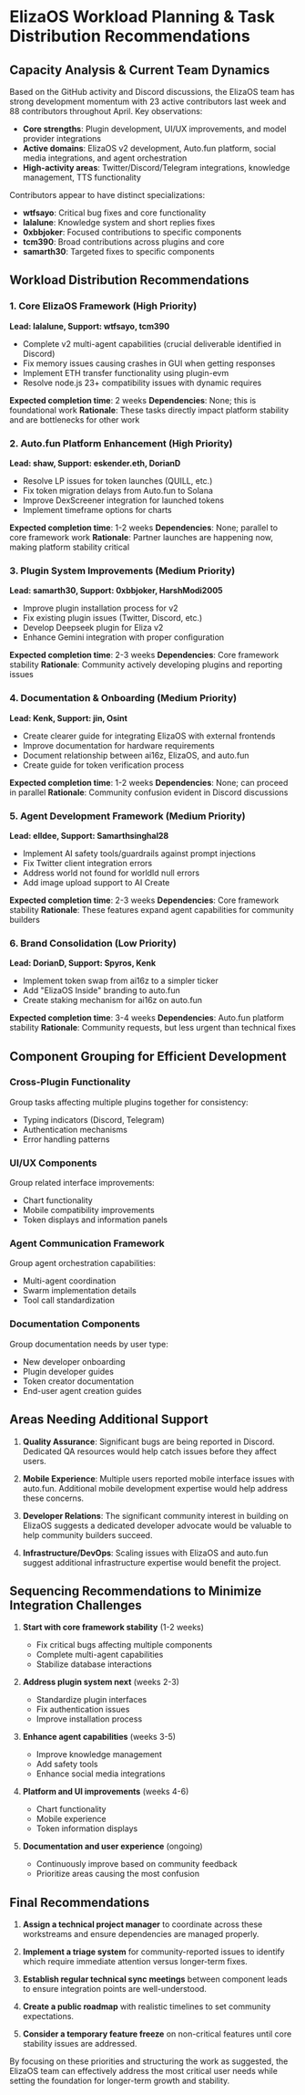 # ElizaOS Workload Planning & Task Distribution Recommendations

## Capacity Analysis & Current Team Dynamics

Based on the GitHub activity and Discord discussions, the ElizaOS team has strong development momentum with 23 active contributors last week and 88 contributors throughout April. Key observations:

- **Core strengths**: Plugin development, UI/UX improvements, and model provider integrations
- **Active domains**: ElizaOS v2 development, Auto.fun platform, social media integrations, and agent orchestration
- **High-activity areas**: Twitter/Discord/Telegram integrations, knowledge management, TTS functionality

Contributors appear to have distinct specializations:
- **wtfsayo**: Critical bug fixes and core functionality
- **lalalune**: Knowledge system and short replies fixes
- **0xbbjoker**: Focused contributions to specific components
- **tcm390**: Broad contributions across plugins and core
- **samarth30**: Targeted fixes to specific components

## Workload Distribution Recommendations

### 1. Core ElizaOS Framework (High Priority)

**Lead: lalalune, Support: wtfsayo, tcm390**
- Complete v2 multi-agent capabilities (crucial deliverable identified in Discord)
- Fix memory issues causing crashes in GUI when getting responses
- Implement ETH transfer functionality using plugin-evm
- Resolve node.js 23+ compatibility issues with dynamic requires

**Expected completion time**: 2 weeks
**Dependencies**: None; this is foundational work
**Rationale**: These tasks directly impact platform stability and are bottlenecks for other work

### 2. Auto.fun Platform Enhancement (High Priority)

**Lead: shaw, Support: eskender.eth, DorianD**
- Resolve LP issues for token launches (QUILL, etc.)
- Fix token migration delays from Auto.fun to Solana
- Improve DexScreener integration for launched tokens
- Implement timeframe options for charts

**Expected completion time**: 1-2 weeks
**Dependencies**: None; parallel to core framework work
**Rationale**: Partner launches are happening now, making platform stability critical

### 3. Plugin System Improvements (Medium Priority)

**Lead: samarth30, Support: 0xbbjoker, HarshModi2005**
- Improve plugin installation process for v2
- Fix existing plugin issues (Twitter, Discord, etc.)
- Develop Deepseek plugin for Eliza v2
- Enhance Gemini integration with proper configuration

**Expected completion time**: 2-3 weeks
**Dependencies**: Core framework stability
**Rationale**: Community actively developing plugins and reporting issues

### 4. Documentation & Onboarding (Medium Priority)

**Lead: Kenk, Support: jin, Osint**
- Create clearer guide for integrating ElizaOS with external frontends
- Improve documentation for hardware requirements
- Document relationship between ai16z, ElizaOS, and auto.fun
- Create guide for token verification process

**Expected completion time**: 1-2 weeks
**Dependencies**: None; can proceed in parallel
**Rationale**: Community confusion evident in Discord discussions

### 5. Agent Development Framework (Medium Priority)

**Lead: elldee, Support: Samarthsinghal28**
- Implement AI safety tools/guardrails against prompt injections
- Fix Twitter client integration errors
- Address world not found for worldId null errors
- Add image upload support to AI Create

**Expected completion time**: 2-3 weeks 
**Dependencies**: Core framework stability
**Rationale**: These features expand agent capabilities for community builders

### 6. Brand Consolidation (Low Priority)

**Lead: DorianD, Support: Spyros, Kenk**
- Implement token swap from ai16z to a simpler ticker
- Add "ElizaOS Inside" branding to auto.fun
- Create staking mechanism for ai16z on auto.fun

**Expected completion time**: 3-4 weeks
**Dependencies**: Auto.fun platform stability
**Rationale**: Community requests, but less urgent than technical fixes

## Component Grouping for Efficient Development

### Cross-Plugin Functionality
Group tasks affecting multiple plugins together for consistency:
- Typing indicators (Discord, Telegram)
- Authentication mechanisms
- Error handling patterns

### UI/UX Components
Group related interface improvements:
- Chart functionality
- Mobile compatibility improvements
- Token displays and information panels

### Agent Communication Framework
Group agent orchestration capabilities:
- Multi-agent coordination
- Swarm implementation details
- Tool call standardization  

### Documentation Components
Group documentation needs by user type:
- New developer onboarding
- Plugin developer guides
- Token creator documentation
- End-user agent creation guides

## Areas Needing Additional Support

1. **Quality Assurance**: Significant bugs are being reported in Discord. Dedicated QA resources would help catch issues before they affect users.

2. **Mobile Experience**: Multiple users reported mobile interface issues with auto.fun. Additional mobile development expertise would help address these concerns.

3. **Developer Relations**: The significant community interest in building on ElizaOS suggests a dedicated developer advocate would be valuable to help community builders succeed.

4. **Infrastructure/DevOps**: Scaling issues with ElizaOS and auto.fun suggest additional infrastructure expertise would benefit the project.

## Sequencing Recommendations to Minimize Integration Challenges

1. **Start with core framework stability** (1-2 weeks)
   - Fix critical bugs affecting multiple components
   - Complete multi-agent capabilities
   - Stabilize database interactions

2. **Address plugin system next** (weeks 2-3)
   - Standardize plugin interfaces
   - Fix authentication issues
   - Improve installation process

3. **Enhance agent capabilities** (weeks 3-5)
   - Improve knowledge management
   - Add safety tools
   - Enhance social media integrations

4. **Platform and UI improvements** (weeks 4-6)
   - Chart functionality
   - Mobile experience
   - Token information displays

5. **Documentation and user experience** (ongoing)
   - Continuously improve based on community feedback
   - Prioritize areas causing the most confusion

## Final Recommendations

1. **Assign a technical project manager** to coordinate across these workstreams and ensure dependencies are managed properly.

2. **Implement a triage system** for community-reported issues to identify which require immediate attention versus longer-term fixes.

3. **Establish regular technical sync meetings** between component leads to ensure integration points are well-understood.

4. **Create a public roadmap** with realistic timelines to set community expectations.

5. **Consider a temporary feature freeze** on non-critical features until core stability issues are addressed.

By focusing on these priorities and structuring the work as suggested, the ElizaOS team can effectively address the most critical user needs while setting the foundation for longer-term growth and stability.
